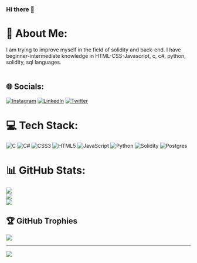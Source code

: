### Hi there 👋

# 💫 About Me:
I am trying to improve myself in the field of solidity and back-end. I have beginner-intermediate knowledge in HTML-CSS-Javascript, c, c#, python, solidity, sql languages.<br><br>


## 🌐 Socials:
[![Instagram](https://img.shields.io/badge/Instagram-%23E4405F.svg?logo=Instagram&logoColor=white)](https://www.instagram.com/Alibakirx/) [![LinkedIn](https://img.shields.io/badge/LinkedIn-%230077B5.svg?logo=linkedin&logoColor=white)](https://www.linkedin.com/in/muhammedalibakir/) [![Twitter](https://img.shields.io/badge/Twitter-%231DA1F2.svg?logo=Twitter&logoColor=white)](https://twitter.com/alibakirx) 

# 💻 Tech Stack:
![C](https://img.shields.io/badge/c-%2300599C.svg?style=for-the-badge&logo=c&logoColor=white) ![C#](https://img.shields.io/badge/c%23-%23239120.svg?style=for-the-badge&logo=c-sharp&logoColor=white) ![CSS3](https://img.shields.io/badge/css3-%231572B6.svg?style=for-the-badge&logo=css3&logoColor=white) ![HTML5](https://img.shields.io/badge/html5-%23E34F26.svg?style=for-the-badge&logo=html5&logoColor=white) ![JavaScript](https://img.shields.io/badge/javascript-%23323330.svg?style=for-the-badge&logo=javascript&logoColor=%23F7DF1E) ![Python](https://img.shields.io/badge/python-3670A0?style=for-the-badge&logo=python&logoColor=ffdd54) ![Solidity](https://img.shields.io/badge/Solidity-%23363636.svg?style=for-the-badge&logo=solidity&logoColor=white) ![Postgres](https://img.shields.io/badge/postgres-%23316192.svg?style=for-the-badge&logo=postgresql&logoColor=white)
# 📊 GitHub Stats:
![](https://github-readme-stats.vercel.app/api?username=alibakirx&theme=jolly&hide_border=false&include_all_commits=false&count_private=true)<br/>
![](https://github-readme-streak-stats.herokuapp.com/?user=alibakirx&theme=jolly&hide_border=false)<br/>
![](https://github-readme-stats.vercel.app/api/top-langs/?username=alibakirx&theme=jolly&hide_border=false&include_all_commits=false&count_private=true&layout=compact)

## 🏆 GitHub Trophies
![](https://github-profile-trophy.vercel.app/?username=alibakirx&theme=radical&no-frame=true&no-bg=false&margin-w=4)

---
[![](https://visitcount.itsvg.in/api?id=alibakirx&icon=0&color=1)](https://visitcount.itsvg.in)

<!-- Proudly created with GPRM ( https://gprm.itsvg.in ) -->
